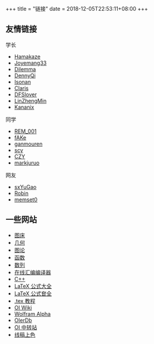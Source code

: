 +++
title = "链接"
date = 2018-12-05T22:53:11+08:00
+++

## 友情链接

学长
- [Hamakaze](http://blog.hamakaze.top/)
- [Joyemang33](https://www.cnblogs.com/mangoyang/)
- [Dilemma](https://dilemma-cmz.github.io/)
- [DennyQi](https://www.cnblogs.com/qixingzhi/)
- [Isonan](http://isonan.cn/)
- [Claris](https://www.cnblogs.com/clrs97/)
- [DFSlover](https://www.cnblogs.com/JinLeiBo/)
- [LinZhengMin](https://www.cnblogs.com/linzhengmin)
- [Kananix](https://www.cnblogs.com/DreamlessDreams/)

同学
- [REM_001](http://blog.leanote.com/rem_001/)
- [fAKe](https://arthas.org/)
- [ganmouren](https://ganmouren.github.io/)
- [scy](https://shencys.github.io/)
- [CZY](https://czy-czy.github.io/)
- [markjuruo](https://markjuruo.gitee.io/)

网友
- [sxYuGao](https://sxyugao.top/)
- [Robin](https://mr-robin.top/)
- [memset0](https://memset0.cn/)

## 一些网站

- [图床](https://sm.ms/)
- [几何](https://csacademy.com/app/geometry_widget/)
- [图论](https://csacademy.com/app/graph_editor/)
- [函数](https://www.desmos.com/calculator)
- [数列](http://oeis.org/)
- [在线汇编编译器](https://gcc.godbolt.org/)
- [C++](http://www.cplusplus.com/)
- [LaTeX 公式大全](https://www.luogu.org/blog/IowaBattleship/latex-gong-shi-tai-quan)
- [LaTeX 公式奆全](https://blog.csdn.net/garfielder007/article/details/51646604)
- [.tex 教程](https://www.cnblogs.com/jingwhale/p/4250296.html)
- [OI Wiki](https://oi-wiki.org/)
- [Wolfram Alpha](http://www.wolframalpha.com/)
- [OIerDb](http://bytew.net/OIer/)
- [OI 中转站](https://yhx-12243.github.io/OI-transit/)
- [线稿上色](https://paintschainer.preferred.tech/index_zh.html)
